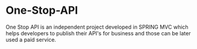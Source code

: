 # One-Stop-API
One Stop API is an independent project developed in SPRING MVC which helps developers  to publish their API's for business and those can be later used a paid service.
